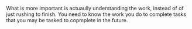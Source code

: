 What is more important is actuaully understanding the work, instead of of just rushing to finish. You need to know the work you do to complete tasks that you may be tasked to copmplete in the future. 